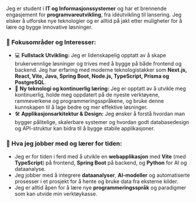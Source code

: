 Jeg er student i **IT og Informasjonssystemer** og har et brennende engasjement for **programvareutvikling**, fra idéutvikling til lansering. Jeg elsker å utforske nye teknologier og er alltid på jakt etter muligheter for å lære og bygge innovative løsninger.

### 🎯 Fokusområder og Interesser:

*   💻 **Fullstack Utvikling:** Jeg er lidenskapelig opptatt av å skape brukervennlige løsninger og trives med å bygge på både frontend og backend. Jeg har erfaring med moderne teknologistakker som **Next.js, React, Vite, Java, Spring Boot, Node.js, TypeScript, Prisma og PostgreSQL**.
*   🚀 **Ny teknologi og kontinuerlig læring:** Jeg er opptatt av å utvikle meg kontinuerlig, holde meg oppdatert på de nyeste verktøyene, rammeverkene og programmeringsspråkene, og bruke denne kunnskapen til å lage bedre og mer effektive løsninger.
*   🛠️ **Applikasjonsarkitektur & Design:** Jeg ønsker å forstå hvordan man bygger pålitelige, skalerbare systemer og hvordan godt databasedesign og API-struktur kan bidra til å bygge stabile applikasjoner.

### 🌱 Hva jeg jobber med og lærer for tiden:

*   Jeg er for tiden i ferd med å utvikle en **webapplikasjon** med **Vite** (med **TypeScript**) på frontend, **Spring Boot** på backend, og **Python** for AI og dataanalyse.
*   Jeg jobber med å integrere **dataanalyser**, **AI-modeller** og automatiserte prosesser i et prosjekt for å hente og bruke data fra eksterne kilder.
*   Jeg er alltid åpen for å lære nye **programmeringsspråk** og paradigmer som kan utvide min verktøykasse.
